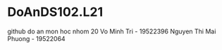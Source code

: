 # DoAnDS102.L21
github do an mon hoc
nhom 20
Vo Minh Tri - 19522396
Nguyen Thi Mai Phuong - 19522064
